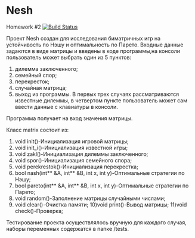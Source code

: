 # Nesh
Homework #2  [![Build Status](https://travis-ci.org/KostinaElizaveta/Nesh.svg?branch=master)](https://travis-ci.org/KostinaElizaveta/Nesh)


Проект Nesh создан для исследования биматричных игр на устойчивость по Нэшу и оптимальность по Парето.
Входные данные задаются в виде матрицы и введены в коде программы,на консоли пользователь может выбрать один из 5 пунктов: 
1) дилемма заключенного;
2) семейный спор;
3) перекресток;
4) случайная матрица;
5) выход из программы.
В первых трех случаях рассматриваются известные дилеммы, в четвертом пункте пользователь может сам ввести данные с клавиатуры в консоли.

Программа получает на вход значения матрицы.


Класс matrix состоит из:
1) void init()-Инициализация игровой матрицы;
2) void init_i()-Инициализация известной игры;
3) void zakl()-Инициализация дилеммы заключенного;
4) void spor()-Инициализация семейного спора;
5) void perekrestok()-Инициализация перекрестка;
6) bool nash(int** &A, int** &B, int x, int y)-Оптимальные стратегии по Нэшу;
7) bool pareto(int** &A, int** &B, int x, int y)-Оптимальные стратегии по Парето;
8) void random()-Заполнение матрицы случайными числами;
9) void clear()-Очистка памяти;
10)void print()-Вывод матрицы;
11)void check()-Проверка;

Тестирование проекта осуществлялось вручную для каждого случая, наборы переменных содержатся в папке /tests.
